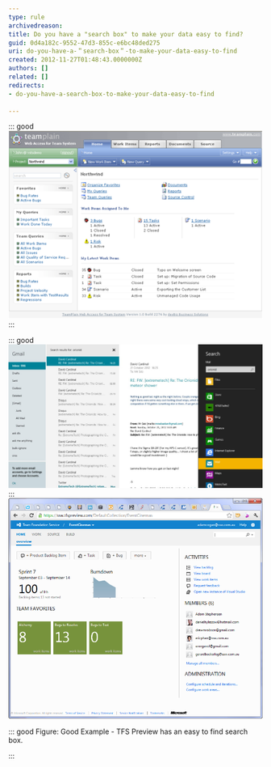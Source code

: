 ```yaml
---
type: rule
archivedreason: 
title: Do you have a "search box" to make your data easy to find?
guid: 0d4a182c-9552-47d3-855c-e6bc48ded275
uri: do-you-have-a-＂search-box＂-to-make-your-data-easy-to-find
created: 2012-11-27T01:48:43.0000000Z
authors: []
related: []
redirects:
- do-you-have-a-search-box-to-make-your-data-easy-to-find

---
```


::: good  
![Figure: Good example - a "search box" makes it easy to find data](../../assets/EasySearch.png)  
:::


::: good  
![Figure: Good example - the search bar in Windows 8 is now always in the same position, no matter what program or where you are searching for. You can activate Charms in Windows 8 by mousing to the top right corner.](win8search.jpg)  
:::
![](searchbox.png)

::: good
Figure: Good Example - TFS Preview has an easy to find search box.

:::

<!--endintro-->
